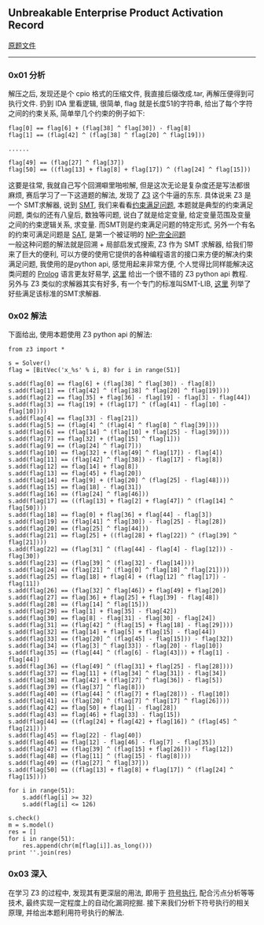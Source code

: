 ##  Unbreakable Enterprise Product Activation Record

[原题文件](./unbreakable-enterprise-product-activation.bz2)

---

### 0x01 分析
解压之后, 发现还是个 cpio 格式的压缩文件, 我直接后缀改成.tar, 再解压便得到可执行文件. 扔到 IDA 里看逻辑, 很简单, flag 就是长度51的字符串, 给出了每个字符之间的约束关系, 
简单举几个约束的例子如下:

	flag[0] == flag[6] + (flag[38] ^ flag[30]) - flag[8]
	flag[1] == (flag[42] ^ (flag[38] ^ flag[20] ^ flag[19]))

	......

	flag[49] == (flag[27] ^ flag[37])
	flag[50] == ((flag[13] + flag[8] + flag[17]) ^ (flag[24] ^ flag[15]))

这要是往常, 我就自己写个回溯噼里啪啦解, 但是这次无论是复杂度还是写法都很麻烦, 赛后学习了一下这道题的解法, 发现了 [Z3](https://github.com/Z3Prover/z3) 这个牛逼的东东. 
具体说来 Z3 是一个 SMT求解器, 说到 [SMT](https://en.wikipedia.org/wiki/Satisfiability_modulo_theories), 我们来看看[约束满足问题](https://zh.wikipedia.org/wiki/%E7%BA%A6%E6%9D%9F%E8%A1%A5%E5%81%BF%E9%97%AE%E9%A2%98), 本题就是典型的约束满足问题, 类似的还有八皇后, 数独等问题, 说白了就是给定变量, 给定变量范围及变量之间的约束逻辑关系, 求变量. 而SMT则是约束满足问题的特定形式, 另外一个有名的约束可满足问题是 [SAT](https://zh.wikipedia.org/wiki/%E5%B8%83%E5%B0%94%E5%8F%AF%E6%BB%A1%E8%B6%B3%E6%80%A7%E9%97%AE%E9%A2%98), 是第一个被证明的 [NP-完全问题](https://zh.wikipedia.org/wiki/NP%E5%AE%8C%E5%85%A8)  
一般这种问题的解法就是回溯 + 局部启发式搜索, Z3 作为 SMT 求解器, 给我们带来了巨大的便利, 可以方便的使用它提供的各种编程语言的接口来方便的解决约束满足问题, 我使用的是python api, 感觉用起来非常方便, 个人觉得比同样能解决这类问题的 [Prolog](https://zh.wikipedia.org/wiki/Prolog) 语言更友好易学, [这里](http://www.cs.tau.ac.il/~msagiv/courses/asv/z3py/guide-examples.htm) 给出一个很不错的 Z3 python api 教程. 另外与 Z3 类似的求解器其实有好多, 有一个专门的标准叫SMT-LIB, [这里](http://smtlib.cs.uiowa.edu/solvers.shtml) 列举了好些满足该标准的SMT求解器. 

### 0x02 解法 
下面给出, 使用本题使用 Z3 python api 的解法:  

	from z3 import *
	
	s = Solver()
	flag = [BitVec('x_%s' % i, 8) for i in range(51)]
	
	s.add(flag[0] == flag[6] + (flag[38] ^ flag[30]) - flag[8])
	s.add(flag[1] == (flag[42] ^ (flag[38] ^ flag[20] ^ flag[19])))
	s.add(flag[2] == flag[35] + flag[36] - flag[19] - flag[3] - flag[44])
	s.add(flag[3] == flag[19] + (flag[17] ^ (flag[41] - flag[10] - flag[10])))
	s.add(flag[4] == flag[33] - flag[21])
	s.add(flag[5] == (flag[4] ^ (flag[4] ^ flag[8] ^ flag[39])))
	s.add(flag[6] == (flag[14] ^ (flag[10] + flag[25] - flag[39])))
	s.add(flag[7] == flag[32] + (flag[15] ^ flag[1]))
	s.add(flag[9] == (flag[24] ^ flag[7]))
	s.add(flag[10] == flag[32] + (flag[49] ^ flag[17]) - flag[4])
	s.add(flag[11] == (flag[42] ^ flag[38]) - flag[17] - flag[8])
	s.add(flag[12] == flag[14] + flag[8])
	s.add(flag[13] == flag[45] + flag[20])
	s.add(flag[14] == flag[9] + (flag[20] ^ (flag[25] - flag[48])))
	s.add(flag[15] == flag[18] - flag[31])
	s.add(flag[16] == (flag[24] ^ flag[46]))
	s.add(flag[17] == ((flag[13] + flag[2] + flag[47]) ^ (flag[14] ^ flag[50])))
	s.add(flag[18] == flag[0] + flag[36] + flag[44] - flag[3])
	s.add(flag[19] == (flag[41] ^ flag[30]) - flag[25] - flag[28])
	s.add(flag[20] == (flag[25] ^ flag[44]))
	s.add(flag[21] == flag[25] + ((flag[28] + flag[22]) ^ (flag[39] ^ flag[21])))
	s.add(flag[22] == (flag[31] ^ (flag[44] - flag[4] - flag[12])) - flag[30])
	s.add(flag[23] == (flag[39] ^ (flag[32] - flag[14])))
	s.add(flag[24] == (flag[21] ^ (flag[0] ^ flag[18] ^ flag[21])))
	s.add(flag[25] == flag[18] + flag[4] + (flag[12] ^ flag[17]) - flag[11])
	s.add(flag[26] == (flag[32] ^ flag[46]) + flag[49] + flag[20])
	s.add(flag[27] == flag[36] + flag[25] + flag[39] - flag[48])
	s.add(flag[28] == (flag[14] ^ flag[15]))
	s.add(flag[29] == flag[1] + flag[35] - flag[42])
	s.add(flag[30] == flag[8] - flag[31] - flag[30] - flag[24])
	s.add(flag[31] == (flag[42] ^ (flag[15] + flag[18] - flag[29])))
	s.add(flag[32] == flag[14] + flag[5] + flag[15] - flag[44])
	s.add(flag[33] == (flag[20] ^ (flag[45] - flag[15])) - flag[32])
	s.add(flag[34] == (flag[3] ^ flag[33]) - flag[20] - flag[10])
	s.add(flag[35] == (flag[44] ^ (flag[6] - flag[43])) + flag[1] - flag[44])
	s.add(flag[36] == (flag[49] ^ (flag[31] + flag[25] - flag[28])))
	s.add(flag[37] == flag[11] + (flag[34] ^ flag[31]) - flag[34])
	s.add(flag[38] == flag[42] + (flag[27] ^ flag[36]) - flag[5])
	s.add(flag[39] == (flag[37] ^ flag[8]))
	s.add(flag[40] == (flag[44] ^ (flag[7] + flag[28])) - flag[10])
	s.add(flag[41] == (flag[20] ^ (flag[7] ^ flag[17] ^ flag[26])))
	s.add(flag[42] == flag[50] + flag[1] - flag[28])
	s.add(flag[43] == flag[46] + flag[33] - flag[15])
	s.add(flag[44] == ((flag[24] + flag[42] + flag[16]) ^ (flag[45] ^ flag[21])))
	s.add(flag[45] == flag[22] - flag[40])
	s.add(flag[46] == flag[12] - flag[46] - flag[7] - flag[35])
	s.add(flag[47] == (flag[39] ^ (flag[15] + flag[26])) - flag[12])
	s.add(flag[48] == (flag[11] ^ (flag[15] - flag[8])))
	s.add(flag[49] == (flag[27] ^ flag[37]))
	s.add(flag[50] == ((flag[13] + flag[8] + flag[17]) ^ (flag[24] ^ flag[15])))
	
	for i in range(51):
		s.add(flag[i] >= 32)
		s.add(flag[i] <= 126)
	
	s.check()
	m = s.model()
	res = []
	for i in range(51):
		res.append(chr(m[flag[i]].as_long()))
	print ''.join(res)

### 0x03 深入
在学习 Z3 的过程中, 发现其有更深层的用法, 即用于 [符号执行](https://zh.wikipedia.org/wiki/%E7%AC%A6%E5%8F%B7%E6%89%A7%E8%A1%8C), 配合污点分析等等技术, 最终实现一定程度上的自动化漏洞挖掘. 接下来我们分析下符号执行的相关原理, 并给出本题利用符号执行的解法.  